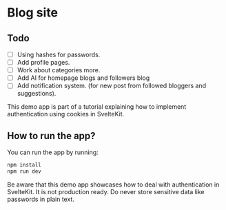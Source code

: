 # Blog site

## Todo

- [ ] Using hashes for passwords.
- [ ] Add profile pages.
- [ ] Work about categories more.
- [ ] Add AI for homepage blogs and followers blog
- [ ] Add notification system. (for new post from followed bloggers and suggestions).

This demo app is part of a tutorial explaining how to implement authentication using cookies in SvelteKit.

## How to run the app?

You can run the app by running:

```bash
npm install
npm run dev
```

️Be aware that this demo app showcases how to deal with authentication in SvelteKit. It is not production ready. Do never store sensitive data like passwords in plain text.
